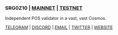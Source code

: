 ### SRG0Z10 | [MAINNET](https://github.com/defrisk0/srg0z10/blob/main/README.md#mainnet-participation) | [TESTNET](https://github.com/defrisk0/srg0z10/blob/main/README.md#testnet-participation)

Independent POS  validator in a vast, vast Cosmos.

[TELEGRAM](https://t.me/srg_z12) | [DISCORD](https://discord.com/users/SRG_TS#3469) | [EMAIL](mailto:sergpsy00@gmail.com) | [TWITTER](https://twitter.com/srg0z10) | [WEBSITE](https://srgts.xyz/)
